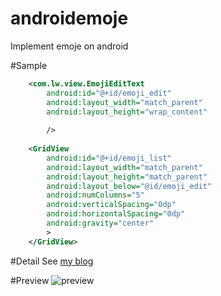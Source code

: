 # androidemoje
Implement  emoje on android

#Sample
```xml
    <com.lw.view.EmojiEditText
        android:id="@+id/emoji_edit"
        android:layout_width="match_parent"
        android:layout_height="wrap_content"
    
        />
    
    <GridView
        android:id="@+id/emoji_list"
        android:layout_width="match_parent"
        android:layout_height="match_parent"
        android:layout_below="@id/emoji_edit"
        android:numColumns="5"
        android:verticalSpacing="0dp"
        android:horizontalSpacing="0dp"
        android:gravity="center"
        >
    </GridView>
```
 
#Detail
See [my blog](http://www.cnblogs.com/xwgblog/p/3838062.html) 
 
 


#Preview
![preview](https://github.com/yjwfn/androidemoji/raw/master/preview.png)